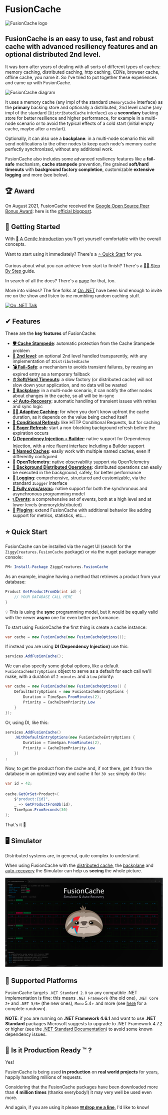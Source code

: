 ﻿# FusionCache

![FusionCache logo](https://raw.githubusercontent.com/ZiggyCreatures/FusionCache/main/docs/logo-256x256.png)

## FusionCache is an easy to use, fast and robust cache with advanced resiliency features and an optional distributed 2nd level.

It was born after years of dealing with all sorts of different types of caches: memory caching, distributed caching, http caching, CDNs, browser cache, offline cache, you name it. So I've tried to put together these experiences and came up with FusionCache.

![FusionCache diagram](https://raw.githubusercontent.com/ZiggyCreatures/FusionCache/main/docs/images/diagram.png)

It uses a memory cache (any impl of the standard `IMemoryCache` interface) as the **primary** backing store and optionally a distributed, 2nd level cache (any impl of the standard `IDistributedCache` interface) as a **secondary** backing store for better resilience and higher performance, for example in a multi-node scenario or to avoid the typical effects of a cold start (initial empty cache, maybe after a restart).

Optionally, it can also use a **backplane**: in a multi-node scenario this will send notifications to the other nodes to keep each node's memory cache perfectly synchronized, without any additional work.

FusionCache also includes some advanced resiliency features like a **fail-safe** mechanism, **cache stampede** prevention, fine grained **soft/hard timeouts** with **background factory completion**, customizable **extensive logging** and more (see below).

## 🏆 Award

On August 2021, FusionCache received the [Google Open Source Peer Bonus Award](https://twitter.com/jodydonetti/status/1422550932433350666): here is the [official blogpost](https://opensource.googleblog.com/2021/09/announcing-latest-open-source-peer-bonus-winners.html).

## 📕 Getting Started

With [🦄 A Gentle Introduction](https://github.com/ZiggyCreatures/FusionCache/blob/main/docs/AGentleIntroduction.md) you'll get yourself comfortable with the overall concepts.

Want to start using it immediately? There's a [⭐ Quick Start](https://github.com/ZiggyCreatures/FusionCache/blob/main/README.md#-quick-start) for you.

Curious about what you can achieve from start to finish? There's a [👩‍🏫 Step By Step ](https://github.com/ZiggyCreatures/FusionCache/blob/main/docs/StepByStep.md) guide.

In search of all the docs? There's a [page](https://github.com/ZiggyCreatures/FusionCache/blob/main/docs/README.md) for that, too.

More into videos? The fine folks at [On .NET](https://learn.microsoft.com/en-us/shows/on-net/) have been kind enough to invite me on the show and listen to me mumbling random caching stuff.

[![On .NET Talk](https://raw.githubusercontent.com/ZiggyCreatures/FusionCache/main/docs/images/talk-on-dotnet.jpg)](https://www.youtube.com/watch?v=hCswI2goi7s)

## ✔ Features
These are the **key features** of FusionCache:

- [**🛡️ Cache Stampede**](https://github.com/ZiggyCreatures/FusionCache/blob/main/docs/CacheStampede.md): automatic protection from the Cache Stampede problem
- [**🔀 2nd level**](https://github.com/ZiggyCreatures/FusionCache/blob/main/docs/CacheLevels.md): an optional 2nd level handled transparently, with any implementation of `IDistributedCache`
- [**💣 Fail-Safe**](https://github.com/ZiggyCreatures/FusionCache/blob/main/docs/FailSafe.md): a mechanism to avoids transient failures, by reusing an expired entry as a temporary fallback
- [**⏱ Soft/Hard Timeouts**](https://github.com/ZiggyCreatures/FusionCache/blob/main/docs/Timeouts.md): a slow factory (or distributed cache) will not slow down your application, and no data will be wasted
- [**📢 Backplane**](https://github.com/ZiggyCreatures/FusionCache/blob/main/docs/Backplane.md): in a multi-node scenario, it can notify the other nodes about changes in the cache, so all will be in-sync
- [**↩️ Auto-Recovery**](https://github.com/ZiggyCreatures/FusionCache/blob/main/docs/AutoRecovery.md): automatic handling of transient issues with retries and sync logic
- [**🧙‍♂️ Adaptive Caching**](https://github.com/ZiggyCreatures/FusionCache/blob/main/docs/AdaptiveCaching.md): for when you don't know upfront the cache duration, as it depends on the value being cached itself
- [**🔂 Conditional Refresh**](https://github.com/ZiggyCreatures/FusionCache/blob/main/docs/ConditionalRefresh.md): like HTTP Conditional Requests, but for caching
- [**🦅 Eager Refresh**](https://github.com/ZiggyCreatures/FusionCache/blob/main/docs/EagerRefresh.md): start a non-blocking background refresh before the expiration occurs
- [**🔃 Dependency Injection + Builder**](https://github.com/ZiggyCreatures/FusionCache/blob/main/docs/DependencyInjection.md): native support for Dependency Injection, with a nice fluent interface including a Builder support
- [**📛 Named Caches**](https://github.com/ZiggyCreatures/FusionCache/blob/main/docs/NamedCaches.md): easily work with multiple named caches, even if differently configured
- [**🔭 OpenTelemetry**](https://github.com/ZiggyCreatures/FusionCache/blob/main/docs/OpenTelemetry.md): native observability support via OpenTelemetry
- [**🚀 Background Distributed Operations**](https://github.com/ZiggyCreatures/FusionCache/blob/main/docs/BackgroundDistributedOperations.md): distributed operations can easily be executed in the background, safely, for better performance
- [**📜 Logging**](https://github.com/ZiggyCreatures/FusionCache/blob/main/docs/Logging.md): comprehensive, structured and customizable, via the standard `ILogger` interface
- [**💫 Fully sync/async**](https://github.com/ZiggyCreatures/FusionCache/blob/main/docs/CoreMethods.md): native support for both the synchronous and asynchronous programming model
- [**📞 Events**](https://github.com/ZiggyCreatures/FusionCache/blob/main/docs/Events.md): a comprehensive set of events, both at a high level and at lower levels (memory/distributed)
- [**🧩 Plugins**](https://github.com/ZiggyCreatures/FusionCache/blob/main/docs/Plugins.md): extend FusionCache with additional behavior like adding support for metrics, statistics, etc...

## ⭐ Quick Start

FusionCache can be installed via the nuget UI (search for the `ZiggyCreatures.FusionCache` package) or via the nuget package manager console:

```PowerShell
PM> Install-Package ZiggyCreatures.FusionCache
```

As an example, imagine having a method that retrieves a product from your database:

```csharp
Product GetProductFromDb(int id) {
	// YOUR DATABASE CALL HERE
}
```

💡 This is using the **sync** programming model, but it would be equally valid with the newer **async** one for even better performance.

To start using FusionCache the first thing is create a cache instance:

```csharp
var cache = new FusionCache(new FusionCacheOptions());
```

If instead you are using **DI (Dependency Injection)** use this:

```csharp
services.AddFusionCache();
```

We can also specify some global options, like a default `FusionCacheEntryOptions` object to serve as a default for each call we'll make, with a duration of `2 minutes` and a `Low` priority:

```csharp
var cache = new FusionCache(new FusionCacheOptions() {
	DefaultEntryOptions = new FusionCacheEntryOptions {
		Duration = TimeSpan.FromMinutes(2),
		Priority = CacheItemPriority.Low
	}
});
```

Or, using DI, like this:

```csharp
services.AddFusionCache()
	.WithDefaultEntryOptions(new FusionCacheEntryOptions {
		Duration = TimeSpan.FromMinutes(2),
		Priority = CacheItemPriority.Low
	})
;
```

Now, to get the product from the cache and, if not there, get it from the database in an optimized way and cache it for `30 sec` simply do this:

```csharp
var id = 42;

cache.GetOrSet<Product>(
	$"product:{id}",
	_ => GetProductFromDb(id),
	TimeSpan.FromSeconds(30)
);
```

That's it 🎉

## 🖥️ Simulator

Distributed systems are, in general, quite complex to understand.

When using FusionCache with the [distributed cache](https://github.com/ZiggyCreatures/FusionCache/blob/main/docs/CacheLevels.md), the [backplane](https://github.com/ZiggyCreatures/FusionCache/blob/main/docs/Backplane.md) and [auto-recovery](https://github.com/ZiggyCreatures/FusionCache/blob/main/docs/AutoRecovery.md) the Simulator can help us **seeing** the whole picture.

[![FusionCache Simulator](https://raw.githubusercontent.com/ZiggyCreatures/FusionCache/main/docs/images/fusioncache-simulator-autorecovery.png)](docs/Simulator.md)

## 🧰 Supported Platforms

FusionCache targets `.NET Standard 2.0` so any compatible .NET implementation is fine: this means `.NET Framework` (the old one), `.NET Core 2+` and `.NET 5/6+` (the new ones), `Mono` 5.4+ and more (see [here](https://docs.microsoft.com/en-us/dotnet/standard/net-standard#net-implementation-support) for a complete rundown).

**NOTE**: if you are running on **.NET Framework 4.6.1** and want to use **.NET Standard** packages Microsoft suggests to upgrade to .NET Framework 4.7.2 or higher (see the [.NET Standard Documentation](https://docs.microsoft.com/en-us/dotnet/standard/net-standard#net-implementation-support)) to avoid some known dependency issues.

## 💼 Is it Production Ready :tm: ?

Yes!

FusionCache is being used **in production** on **real world projects** for years, happily handling millions of requests.

Considering that the FusionCache packages have been downloaded more than **4 million times** (thanks everybody!) it may very well be used even more.

And again, if you are using it please [**✉ drop me a line**](https://twitter.com/jodydonetti), I'd like to know!
